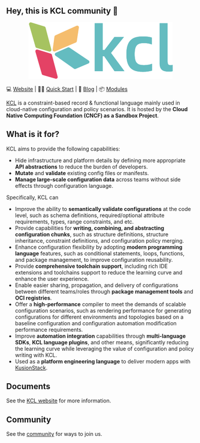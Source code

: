 ## Hey, this is KCL community 👋

<div align="center">
<p></p><p></p>
<p>
    <img  src="./profile/kcl-logo.png">
</p>
</div>

💻 [Website](https://kcl-lang.io) | 👩‍💻 [Quick Start](https://kcl-lang.io/docs/user_docs/getting-started/kcl-quick-start) | 👀 [Blog](https://kcl-lang.io/blog) | 📦 [Modules](https://artifacthub.io/packages/search?org=kcl&sort=relevance&page=1)

[KCL](https://github.com/kcl-lang/kcl) is a constraint-based record & functional language mainly used in cloud-native configuration and policy scenarios. It is hosted by the **Cloud Native Computing Foundation (CNCF) as a Sandbox Project**.

## What is it for?

KCL aims to provide the following capabilities:

+ Hide infrastructure and platform details by defining more appropriate **API abstractions** to reduce the burden of developers.
+ **Mutate** and **validate** existing config files or manifests.
+ **Manage large-scale configuration data** across teams without side effects through configuration language.

Specifically, KCL can

+ Improve the ability to **semantically validate configurations** at the code level, such as schema definitions, required/optional attribute requirements, types, range constraints, and etc.
+ Provide capabilities for **writing, combining, and abstracting configuration chunks**, such as structure definitions, structure inheritance, constraint definitions, and configuration policy merging.
+ Enhance configuration flexibility by adopting **modern programming language** features, such as conditional statements, loops, functions, and package management, to improve configuration reusability.
+ Provide **comprehensive toolchain support**, including rich IDE extensions and toolchains support to reduce the learning curve and enhance the user experience.
+ Enable easier sharing, propagation, and delivery of configurations between different teams/roles through **package management tools** and **OCI registries**.
+ Offer a **high-performance** compiler to meet the demands of scalable configuration scenarios, such as rendering performance for generating configurations for different environments and topologies based on a baseline configuration and configuration automation modification performance requirements.
+ Improve **automation integration** capabilities through **multi-language SDKs**, **KCL language plugins**, and other means, significantly reducing the learning curve while leveraging the value of configuration and policy writing with KCL.
+ Used as a **platform engineering language** to deliver modern apps with [KusionStack](https://github.com/KusionStack).

## Documents

See the [KCL website](https://kcl-lang.io) for more information.

## Community

See the [community](https://github.com/kcl-lang/community) for ways to join us.
